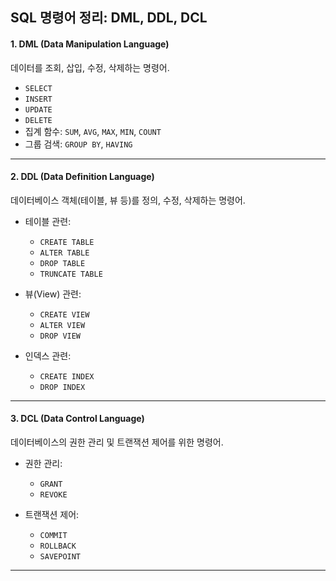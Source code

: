 ## SQL 명령어 정리: DML, DDL, DCL

#### **1. DML (Data Manipulation Language)**  
데이터를 조회, 삽입, 수정, 삭제하는 명령어.  
- `SELECT`  
- `INSERT`  
- `UPDATE`  
- `DELETE`  
- 집계 함수: `SUM`, `AVG`, `MAX`, `MIN`, `COUNT`  
- 그룹 검색: `GROUP BY`, `HAVING`  

---

#### **2. DDL (Data Definition Language)**  
데이터베이스 객체(테이블, 뷰 등)를 정의, 수정, 삭제하는 명령어.  
- 테이블 관련:  
  - `CREATE TABLE`  
  - `ALTER TABLE`  
  - `DROP TABLE`  
  - `TRUNCATE TABLE`  

- 뷰(View) 관련:  
  - `CREATE VIEW`  
  - `ALTER VIEW`  
  - `DROP VIEW`  

- 인덱스 관련:  
  - `CREATE INDEX`  
  - `DROP INDEX`  

---

#### **3. DCL (Data Control Language)**  
데이터베이스의 권한 관리 및 트랜잭션 제어를 위한 명령어.  
- 권한 관리:  
  - `GRANT`  
  - `REVOKE`  

- 트랜잭션 제어:  
  - `COMMIT`  
  - `ROLLBACK`  
  - `SAVEPOINT`  

--- 
